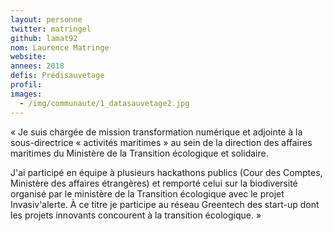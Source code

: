 ```yaml
---
layout: personne
twitter: matringel
github: lamat92
nom: Laurence Matringe
website:
annees: 2018
defis: Prédisauvetage
profil: 
images:
  - /img/communaute/1_datasauvetage2.jpg
---
```


« Je suis chargée de mission transformation numérique
et adjointe à la sous-directrice « activités maritimes » au sein de la
direction des affaires maritimes du Ministère de la Transition
écologique et solidaire. 

J'ai participé en équipe à plusieurs hackathons publics (Cour des
Comptes, Ministère des affaires étrangères) et remporté celui sur la
biodiversité organisé par le ministère de la Transition écologique
avec le projet Invasiv'alerte. À ce titre je participe au réseau
Greentech des start-up dont les projets innovants concourent à la
transition écologique. »
